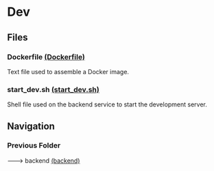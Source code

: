 Dev
================

Files
---------------------------------
### Dockerfile [(Dockerfile)](Dockerfile)

Text file used to assemble a Docker image.

### start_dev.sh [(start_dev.sh)](start_dev.sh)

Shell file used on the backend service to start the development server.


Navigation
---------------------------------
### Previous Folder

---> backend [(backend)](../../)
